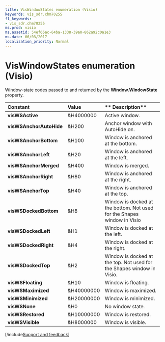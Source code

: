 ```yaml
---
title: VisWindowStates enumeration (Visio)
keywords: vis_sdr.chm70255
f1_keywords:
- vis_sdr.chm70255
ms.prod: visio
ms.assetid: 54ef65ac-64ba-1338-39a0-862a92c0a1e3
ms.date: 06/08/2017
localization_priority: Normal
---
```



# VisWindowStates enumeration (Visio)

Window-state codes passed to and returned by the  **Window.WindowState** property.



|Constant|Value|** **Description****|
|:-----|:-----|:-----|
| **visWSActive**|&H4000000|Active window.|
| **visWSAnchorAutoHide**|&H200|Anchor window with AutoHide on.|
| **visWSAnchorBottom**|&H100|Window is anchored at the bottom.|
| **visWSAnchorLeft**|&H20|Window is anchored at the left.|
| **visWSAnchorMerged**|&H400|Window is merged.|
| **visWSAnchorRight**|&H80|Window is anchored at the right.|
| **visWSAnchorTop**|&H40|Window is anchored at the top.|
| **visWSDockedBottom**|&H8|Window is docked at the bottom. Not used for the Shapes window in Visio|
| **visWSDockedLeft**|&H1|Window is docked at the left.|
| **visWSDockedRight**|&H4|Window is docked at the right.|
| **visWSDockedTop**|&H2|Window is docked at the top. Not used for the Shapes window in Visio.|
| **visWSFloating**|&H10|Window is floating.|
| **visWSMaximized**|&H40000000|Window is maximized.|
| **visWSMinimized**|&H20000000|Window is minimized.|
| **visWSNone**|&H0|No window state.|
| **visWSRestored**|&H10000000|Window is restored.|
| **visWSVisible**|&H8000000|Window is visible.|

[!include[Support and feedback](~/includes/feedback-boilerplate.md)]